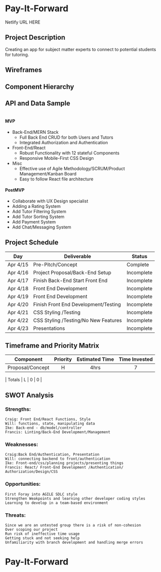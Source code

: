 # Pay-It-Forward

Netlify URL HERE

## Project Description

Creating an app for subject matter experts to connect to potential students for tutoring.

## Wireframes

## Component Hierarchy

## API and Data Sample

```

```

#### MVP

- Back-End/MERN Stack
  - Full Back End CRUD for both Users and Tutors
  - Integrated Authorization and Authentication
- Front-End/React
  - Robust Functionality with 12 stateful Components
  - Responsive Mobile-First CSS Design
- Misc
  - Effective use of Agile Methodology/SCRUM/Product Management/Kanban Board
  - Easy to follow React file architecture

#### PostMVP

- Collaborate with UX Design specialist
- Adding a Rating System
- Add Tutor Filtering System
- Add Tutor Sorting System
- Add Payment System
- Add Chat/Messaging System

## Project Schedule

| Day      | Deliverable                          | Status     |
| -------- | ------------------------------------ | ---------- |
| Apr 4/15 | Pre-Pitch/Concept                    | Complete   |
| Apr 4/16 | Project Proposal/Back-End Setup      | Incomplete |
| Apr 4/17 | Finish Back-End Start Front End      | Incomplete |
| Apr 4/18 | Front End Development                | Incomplete |
| Apr 4/19 | Front End Development                | Incomplete |
| Apr 4/20 | Finish Front End Development/Testing | Incomplete |
| Apr 4/21 | CSS Styling /Testing                 | Incomplete |
| Apr 4/22 | CSS Styling /Testing/No New Features | Incomplete |
| Apr 4/23 | Presentations                        | Incomplete |

## Timeframe and Priority Matrix

| Component        | Priority | Estimated Time | Time Invested |
| ---------------- | :------: | :------------: | :-----------: |
| Proposal/Concept |    H     |      4hrs      |       7       |

| Totals | L | 0 | 0 |

## SWOT Analysis

### Strengths:

    Craig: Front End/React Functions, Style
    Will: functions, state, manipulating data
    Ike: Back-end - db/model/controller
    Francis: Linting/Back-End Development/Management

### Weaknesses:

    Craig:Back End/Authentication, Presentation
    Will: connecting backend to front/authentication
    Ike: Front-end/css/planning projects/presenting things
    Francis: React/ Front-End Development /Authentication/ Authorization/Design/CSS

### Opportunities:

    First Foray into AGILE SDLC style
    Strengthen Weakpoints and learning other developer coding styles
    Learning to develop in a team-based environment

### Threats:

    Since we are an untested group there is a risk of non-cohesion
    Over scoping our project
    Run risk of ineffective time usage
    Getting stuck and not seeking help
    Unfamiliarity with branch development and handling merge errors

# Pay-It-Forward
